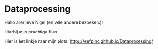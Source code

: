 # Dataprocessing
Hallo allerlieve Nigel (en vele andere bezoekers)!

Hierbij mijn prachtige files.

Hier is het linkje naar mijn plots:
https://eefpino.github.io/Dataprocessing/

